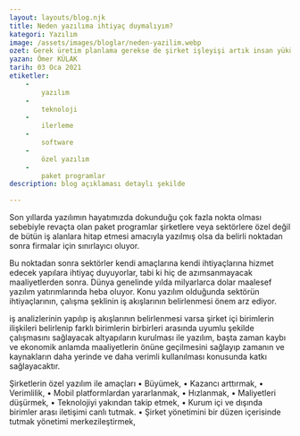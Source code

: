```yaml
---
layout: layouts/blog.njk
title: Neden yazılıma ihtiyaç duymalıyım?
kategori: Yazılım
image: /assets/images/bloglar/neden-yazilim.webp
ozet: Gerek üretim planlama gerekse de şirket işleyişi artık insan yükünün ve hatalarını azaltılması gerekiyor.
yazan: Ömer KÜLAK
tarih: 03 Oca 2021
etiketler:
    -
        yazılım
    -
        teknoloji
    -
        ilerleme
    -
        software
    -
        özel yazılım
    -
        paket programlar
description: blog açıklaması detaylı şekilde

---
```


Son yıllarda yazılımın hayatımızda dokunduğu çok fazla nokta olması sebebiyle revaçta olan paket programlar şirketlere veya sektörlere özel değil de bütün iş alanlara hitap etmesi amacıyla yazılmış olsa da belirli noktadan sonra firmalar için sınırlayıcı oluyor.

Bu noktadan sonra sektörler kendi amaçlarına kendi ihtiyaçlarına hizmet edecek yapılara ihtiyaç duyuyorlar, tabi ki hiç de azımsanmayacak maaliyetlerden sonra. Dünya genelinde yılda milyarlarca dolar maalesef yazılım yatırımlarında heba oluyor. Konu yazılım olduğunda sektörün ihtiyaçlarının, çalışma şeklinin iş akışlarının  belirlenmesi önem arz ediyor.

iş analizlerinin yapılıp iş akışlarının belirlenmesi varsa şirket içi birimlerin ilişkileri belirlenip farklı birimlerin birbirleri arasında uyumlu şekilde çalışmasını sağlayacak altyapıların kurulması ile yazılım, başta zaman kaybı ve ekonomik anlamda maaliyetlerin önüne geçilmesini sağlayıp zamanın ve kaynakların daha yerinde ve daha verimli kullanılması konusunda katkı sağlayacaktır.

Şirketlerin özel yazılım ile amaçları
•	Büyümek,
•	Kazancı arttırmak, 
•	Verimlilik,
•	Mobil platformlardan yararlanmak,
•	Hızlanmak,
•	Maliyetleri düşürmek,
•	Teknolojiyi yakından takip etmek,
•	Kurum içi ve dışında birimler arası iletişimi canlı tutmak.
•	Şirket yönetimini bir düzen içerisinde tutmak yönetimi merkezileştirmek,


